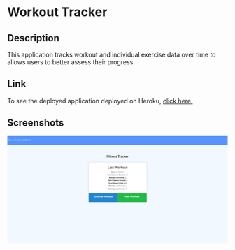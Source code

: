 # Workout Tracker

## Description
This application tracks workout and individual exercise data over time to allows users to better assess their progress.

## Link
To see the deployed application deployed on Heroku, <a href="https://frozen-dusk-99845.herokuapp.com/?id=605fb78ef237890015fb952d">click here.</a>

## Screenshots
<img src="./assets/Screenshot.PNG">